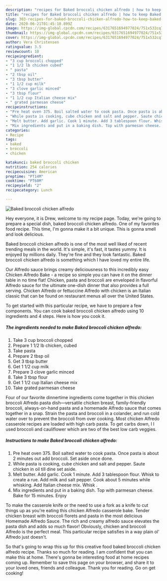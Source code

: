 ```yaml
---
description: "recipes for Baked broccoli chicken alfredo | how to keep Baked broccoli chicken alfredo"
title: "recipes for Baked broccoli chicken alfredo | how to keep Baked broccoli chicken alfredo"
slug: 303-recipes-for-baked-broccoli-chicken-alfredo-how-to-keep-baked-broccoli-chicken-alfredo
date: 2020-06-21T01:45:10.899Z
image: https://img-global.cpcdn.com/recipes/6317651694977024/751x532cq70/baked-broccoli-chicken-alfredo-recipe-main-photo.jpg
thumbnail: https://img-global.cpcdn.com/recipes/6317651694977024/751x532cq70/baked-broccoli-chicken-alfredo-recipe-main-photo.jpg
cover: https://img-global.cpcdn.com/recipes/6317651694977024/751x532cq70/baked-broccoli-chicken-alfredo-recipe-main-photo.jpg
author: Vera Christensen
ratingvalue: 3.5
reviewcount: 10
recipeingredient:
- "3 cup broccoli chopped"
- "1 1/2 lb chicken cubed"
- " pasta"
- "2 tbsp oil"
- "3 tbsp butter"
- "1 1/2 cup milk"
- "3 clove garlic minced"
- "3 tbsp flour"
- "1 1/2 cup Italian cheese mix"
- " grated parmesan cheese"
recipeinstructions:
- "Pre heat oven 375. Boil salted water to cook pasta. Once pasta is about 2 minutes out add broccoli. Set aside once done."
- "While pasta is cooking, cube chicken and salt and pepper. Saute chicken in oil till dine set aside."
- "Melt butter. Add garlic. Cook 1 minute. Add 3 tablespoon flour. Whisk to create a rue. Add milk and salt pepper. Cook about 5 minutes while whisking. Add Italian cheese mix. Whisk ."
- "Mix ingredients and put in a baking dish. Top with parmesan cheese. Bake for 15 minutes. Enjoy"
categories:
- Recipe
tags:
- baked
- broccoli
- chicken

katakunci: baked broccoli chicken 
nutrition: 254 calories
recipecuisine: American
preptime: "PT14M"
cooktime: "PT60M"
recipeyield: "2"
recipecategory: Lunch

---
```



![Baked broccoli chicken alfredo](https://img-global.cpcdn.com/recipes/6317651694977024/751x532cq70/baked-broccoli-chicken-alfredo-recipe-main-photo.jpg)

Hey everyone, it is Drew, welcome to my recipe page. Today, we're going to prepare a special dish, baked broccoli chicken alfredo. One of my favorites food recipe. This time, I'm gonna make it a bit unique. This is gonna smell and look delicious.

Baked broccoli chicken alfredo is one of the most well liked of recent trending meals in the world. It's simple, it's fast, it tastes yummy. It is enjoyed by millions daily. They're fine and they look fantastic. Baked broccoli chicken alfredo is something which I have loved my entire life.

Our Alfredo sauce brings creamy deliciousness to this incredibly easy Chicken Alfredo Bake - a recipe so simple you can have it on the dinner table in no time flat! Chicken, pasta and broccoli are enveloped in flavorful Alfredo sauce for the ultimate one-dish dinner that also provides a full serving. Chicken Alfredo or fettuccine Alfredo with chicken is an Italian classic that can be found on restaurant menus all over the United States.


To get started with this particular recipe, we have to prepare a few components. You can cook baked broccoli chicken alfredo using 10 ingredients and 4 steps. Here is how you cook it.

<!--inarticleads1-->

##### The ingredients needed to make Baked broccoli chicken alfredo:

1. Take 3 cup broccoli chopped
1. Prepare 1 1/2 lb chicken, cubed
1. Take  pasta
1. Prepare 2 tbsp oil
1. Get 3 tbsp butter
1. Get 1 1/2 cup milk
1. Prepare 3 clove garlic minced
1. Take 3 tbsp flour
1. Get 1 1/2 cup Italian cheese mix
1. Take  grated parmesan cheese


Four of our favorite dinnertime ingredients come together in this chicken broccoli Alfredo pasta dish—versatile chicken breast, family-friendly broccoli, always-on-hand pasta and a homemade Alfredo sauce that comes together in a snap. Strain the pasta and broccoli in a colander, and run cold water over to prevent the broccoli from over cooking. Most chicken Alfredo casserole recipes are loaded with high carb pasta. To get carbs down, I I used broccoli and cauliflower which are two of the best low carb veggies. 

<!--inarticleads2-->

##### Instructions to make Baked broccoli chicken alfredo:

1. Pre heat oven 375. Boil salted water to cook pasta. Once pasta is about 2 minutes out add broccoli. Set aside once done.
1. While pasta is cooking, cube chicken and salt and pepper. Saute chicken in oil till dine set aside.
1. Melt butter. Add garlic. Cook 1 minute. Add 3 tablespoon flour. Whisk to create a rue. Add milk and salt pepper. Cook about 5 minutes while whisking. Add Italian cheese mix. Whisk .
1. Mix ingredients and put in a baking dish. Top with parmesan cheese. Bake for 15 minutes. Enjoy


To make the casserole knife or the need to use a fork as a knife to cut things up as you&#39;re eating this chicken Alfredo casserole bake. Tender chicken breast with broccoli florets and pasta in the most delicious Homemade Alfredo Sauce. The rich and creamy alfredo sauce elevates the pasta dish and adds so much flavor! Obviously, chicken and broccoli Alfredo is the perfect meal. This particular recipe satisfies in a way plain ol&#39; Alfredo just doesn&#39;t. 

So that's going to wrap this up for this creative food baked broccoli chicken alfredo recipe. Thanks so much for reading. I am confident that you can make this at home. There's gonna be interesting food at home recipes coming up. Remember to save this page on your browser, and share it to your loved ones, friends and colleague. Thank you for reading. Go on get cooking!
